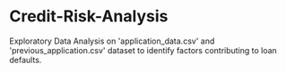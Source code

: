 # Credit-Risk-Analysis
Exploratory Data Analysis on 'application_data.csv' and 'previous_application.csv' dataset to identify factors contributing to loan defaults.
